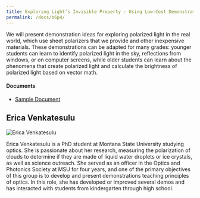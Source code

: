 ```yaml
---
title: Exploring Light’s Invisible Property - Using Low-Cost Demonstrations to Understand Polarization in Nature and Technology
permalink: /docs/b6p4/
---
```


We will present demonstration ideas for exploring polarized light in the real world, which use sheet polarizers that we provide and other inexpensive materials. These demonstrations can be adapted for many grades: younger students can learn to identify polarized light in the sky, reflections from windows, or on computer screens, while older students can learn about the phenomena that create polarized light and calculate the brightness of polarized light based on vector math.

#### Documents
 - [Sample Document](../wednesday/breakout6/documents/b1p1d1.pdf)

## Erica Venkatesulu

![Erica Venkatesulu](../tuesday/images/venkatesulu.jpg)

Erica Venkatesulu is a PhD student at Montana State University studying optics. She is passionate about her research, measuring the polarization of clouds to determine if they are made of liquid water droplets or ice crystals, as well as science outreach. She served as an officer in the Optics and Photonics Society at MSU for four years, and one of the primary objectives of this group is to develop and present demonstrations teaching principles of optics. In this role, she has developed or improved several demos and has interacted with students from kindergarten through high school. 